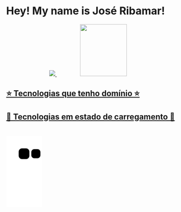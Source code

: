 # Hey! My name is José Ribamar!

<div align="center" >
  <a href="https://github.com/bacelarnetto">
  <img height="140em" src="https://github-readme-stats.vercel.app/api?username=bacelarnetto&show_icons=true&theme=tokyonight&include_all_commits=true&count_private=true"/>
  <img height="140em" src="https://github-readme-stats.vercel.app/api/top-langs/?username=bacelarnetto&layout=compact&langs_count=16&theme=tokyonight" width="50%" />
</div>

## ⭐️  Tecnologias que tenho domínio  ⭐️

## 📖  Tecnologias em estado de carregamento 📖

#

![snake gif](https://github.com/bacelarnetto/bacelarnetto/blob/output/github-contribution-grid-snake.svg)
